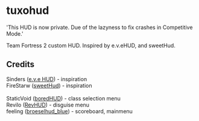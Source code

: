 tuxohud
==========

'This HUD is now private. Due of the lazyness to fix crashes in Competitive Mode.'

Team Fortress 2 custom HUD. Inspired by e.v.eHUD, and sweetHud.

Credits
----------
Sinders ([e.v.e HUD](http://tf2.gamebanana.com/guis/25711)) - inspiration<br/>
FireStarw ([sweetHud](http://tf2.gamebanana.com/guis/30656)) - inspiration<br/><br/>
StaticVoid ([boredHUD](http://tf2.gamebanana.com/guis/31054)) - class selection menu<br/>
Revilo ([RevHUD](http://tf2.gamebanana.com/guis/30656)) - disguise menu<br/>
feeling ([broeselhud_blue](http://steamcommunity.com/groups/broeselhud_blue)) - scoreboard, mainmenu<br/><br/>
